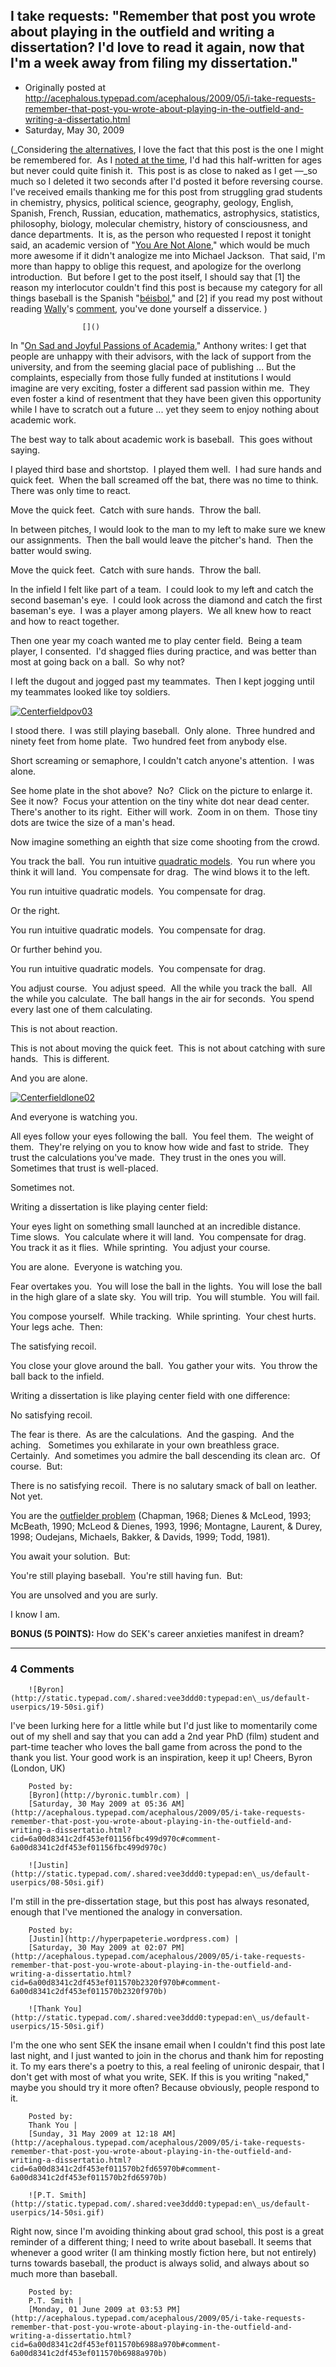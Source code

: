 ## I take requests: "Remember that post you wrote about playing in the outfield and writing a dissertation?  I'd love to read it again, now that I'm a week away from filing my dissertation."

 * Originally posted at http://acephalous.typepad.com/acephalous/2009/05/i-take-requests-remember-that-post-you-wrote-about-playing-in-the-outfield-and-writing-a-dissertatio.html
 * Saturday, May 30, 2009



(_Considering [the alternatives](http://acephalous.typepad.com/acephalous/2006/09/the\_best\_of\_ace.html), I love the fact that this post is the one I might be remembered for.  As I [noted at the time](http://acephalous.typepad.com/acephalous/2007/09/baseball.html?cid=84458828#comment-6a00d8341c2df453ef00e54f00a52b8834), I'd had this half-written for ages but never could quite finish it.  This post is as close to naked as I get
—_so much so I deleted it two seconds after I'd posted it before reversing course.  I've received emails thanking me for this post from struggling grad students in chemistry, physics, political science, geography, geology, English, Spanish, French, Russian, education, mathematics, astrophysics, statistics, philosophy, biology, molecular chemistry, history of consciousness, and dance departments.  It is, as the person who requested I repost it tonight said, an academic version of "[You Are Not Alone](http://www.youtube.com/watch?v=o8rYl6K2STc)," which would be much more awesome if it didn't analogize me into Michael Jackson.  That said, I'm more than happy to oblige this request, and apologize for the overlong introduction.  But before I get to the post itself, I should say that [1] the reason my interlocutor couldn't find this post is because my category for all things baseball is the Spanish "[béisbol](http://acephalous.typepad.com/acephalous/bisbol/)," and [2] if you read my post without reading [Wally](http://waxbanks.typepad.com/)'s [comment](http://acephalous.typepad.com/acephalous/2007/09/baseball.html?cid=84690100#comment-6a00d8341c2df453ef00e54eeddc408833), you've done yourself a disservice.
)

		

					[]()
			


In "[On Sad and Joyful Passions of Academia](http://itself.wordpress.com/2007/09/28/on-sad-and-joyful-passions-of-academia/)," Anthony writes:
I get that people are unhappy with their advisors, with the lack of
support from the university, and from the seeming glacial pace of
publishing ... But the complaints, especially from
those fully funded at institutions I would imagine are very exciting,
foster a different sad passion within me.  They even foster a kind of resentment that they have been given this
opportunity while I have to scratch out a future ... yet they seem to
enjoy nothing about academic work.

The best way to talk about academic work is baseball.  This goes without saying.  

I played third base and shortstop.  I played them well.  I had sure
hands and quick feet.  When the ball screamed off the bat, there was no
time to think.  There was only time to react.  

Move the quick feet.  Catch with sure hands.  Throw the ball.  

In between pitches, I would look to the man to my left to make sure
we knew our assignments.  Then the ball would leave the pitcher's
hand.  Then the batter would swing.  

Move the quick feet.  Catch with sure hands.  Throw the ball.

In the infield I felt like part of a team.  I could look to my left
and catch the second baseman's eye.  I could look across the diamond
and catch the first baseman's eye.  I was a player among players.  We
all knew how to react and how to react together.  

Then one year my coach wanted me to play center field.  Being a team
player, I consented.  I'd shagged flies during practice, and was better
than most at going back on a ball.  So why not?

I left the dugout and jogged past my teammates.  Then I kept jogging until my teammates looked like toy soldiers.

[![Centerfieldpov03](http://acephalous.typepad.com/photos/uncategorized/2007/09/28/centerfieldpov03.jpg "Centerfieldpov03")](http://acephalous.typepad.com/photos/uncategorized/2007/09/28/centerfieldpov03.jpg)

I stood there.  I was still playing baseball.  Only alone.  Three
hundred and ninety feet from home plate.  Two hundred feet from anybody
else.  

Short screaming or semaphore, I couldn't catch anyone's attention.  I was alone.  

See home plate in the shot above?  No?  Click on the picture to
enlarge it.  See it now?  Focus your attention on the tiny white dot
near dead center.  There's another to its right.  Either will work. 
Zoom in on them.  Those tiny dots are twice the size of a man's head.  

Now imagine something an eighth that size come shooting from the crowd.  

You track the ball.  You run intuitive [quadratic models](http://72.14.253.104/search?q=cache:NePxgrnqxwIJ:www.gpc.edu/%!E(MISSING)mcse/CourseDocs/Math1101Projects/project2DE.doc).  You run where you think it will land.  You compensate for drag.  The wind blows it to the left.  

You run intuitive quadratic models.  You compensate for drag.  

Or the right.  

You run intuitive quadratic models.  You compensate for drag.

Or further behind you.  

You run intuitive quadratic models.  You compensate for drag.

You adjust course.  You adjust speed.  All the while you track the
ball.  All the while you calculate.  The ball hangs in the air for
seconds.  You spend every last one of them calculating.  

This is not about reaction.  

This is not about moving the quick feet.  This is not about catching with sure hands.  This is different.   

And you are alone. 

[![Centerfieldlone02](http://acephalous.typepad.com/photos/uncategorized/2007/09/28/centerfieldlone02.jpg "Centerfieldlone02")](http://acephalous.typepad.com/photos/uncategorized/2007/09/28/centerfieldlone02.jpg)

And everyone is watching you.  

All eyes follow your eyes following the ball.  You feel them.  The
weight of them.  They're relying on you to know how wide and fast to
stride.  They trust the calculations you've made.  They trust in the
ones you will.  Sometimes that trust is well-placed.  

Sometimes not.

Writing a dissertation is like playing center field:  

Your eyes light on something small launched at an incredible
distance.  Time slows.  You calculate where it will land.  You
compensate for drag.  You track it as it flies.  While sprinting.  You
adjust your course.  

You are alone.  Everyone is watching you.  

Fear overtakes you.  You will lose the ball in the lights.  You will
lose the ball in the high glare of a slate sky.  You will trip.  You
will stumble.  You will fail.

You compose yourself.  While tracking.  While sprinting.  Your chest hurts.  Your legs ache.  Then:

The satisfying recoil.  

You close your glove around the ball.  You gather your wits.  You throw the ball back to the infield.  

Writing a dissertation is like playing center field with one difference: 

No satisfying recoil.  

The fear is there.  As are the calculations.  And the gasping.  And
the aching.   Sometimes you exhilarate in your own breathless grace. 
Certainly.  And sometimes you admire the ball descending its clean
arc.  Of course.  But:  

There is no satisfying recoil.  There is no salutary smack of ball on leather.  Not yet.  

You are the [outfielder problem](http://72.14.253.104/search?q=cache:vWyFJbvrTwEJ:digitalunion.osu.edu/r2/summer06/maynor/journal\_articles/Uncatchable\_Balls\_Paper.pdf+trajectory+baseball)
(Chapman, 1968; Dienes & McLeod, 1993; McBeath, 1990; McLeod &
Dienes, 1993, 1996; Montagne, Laurent, & Durey, 1998; Oudejans,
Michaels, Bakker, & Davids, 1999; Todd, 1981).  

You await your solution.  But: 

You're still playing baseball.  You're still having fun.  But:  

You are unsolved and you are surly.  

I know I am.

**BONUS (5 POINTS):** How do SEK's career anxieties manifest in dream?

		

			

* * *

### 4 Comments 

		

                
[]()

	

		![Byron](http://static.typepad.com/.shared:vee3ddd0:typepad:en\_us/default-userpics/19-50si.gif)
	

	

		

I've been lurking here for a little while but I'd just like to momentarily come out of my shell and say that you can add a 2nd year PhD (film) student and part-time teacher who loves the ball game from across the pond to the thank you list. Your good work is an inspiration, keep it up! Cheers, Byron (London, UK)

	

		Posted by:
		[Byron](http://byronic.tumblr.com) |
		[Saturday, 30 May 2009 at 05:36 AM](http://acephalous.typepad.com/acephalous/2009/05/i-take-requests-remember-that-post-you-wrote-about-playing-in-the-outfield-and-writing-a-dissertatio.html?cid=6a00d8341c2df453ef01156fbc499d970c#comment-6a00d8341c2df453ef01156fbc499d970c)

[]()

	

		![Justin](http://static.typepad.com/.shared:vee3ddd0:typepad:en\_us/default-userpics/08-50si.gif)
	

	

		

I'm still in the pre-dissertation stage, but this post has always resonated, enough that I've mentioned the analogy in conversation.  

	

		Posted by:
		[Justin](http://hyperpapeterie.wordpress.com) |
		[Saturday, 30 May 2009 at 02:07 PM](http://acephalous.typepad.com/acephalous/2009/05/i-take-requests-remember-that-post-you-wrote-about-playing-in-the-outfield-and-writing-a-dissertatio.html?cid=6a00d8341c2df453ef011570b2320f970b#comment-6a00d8341c2df453ef011570b2320f970b)

[]()

	

		![Thank You](http://static.typepad.com/.shared:vee3ddd0:typepad:en\_us/default-userpics/15-50si.gif)
	

	

		

I'm the one who sent SEK the insane email when I couldn't find this post late last night, and I just wanted to join in the chorus and thank him for reposting it.  To my ears there's a poetry to this, a real feeling of unironic despair, that I don't get with most of what you write, SEK.  If this is you writing "naked," maybe you should try it more often?  Because obviously, people respond to it.

	

		Posted by:
		Thank You |
		[Sunday, 31 May 2009 at 12:18 AM](http://acephalous.typepad.com/acephalous/2009/05/i-take-requests-remember-that-post-you-wrote-about-playing-in-the-outfield-and-writing-a-dissertatio.html?cid=6a00d8341c2df453ef011570b2fd65970b#comment-6a00d8341c2df453ef011570b2fd65970b)

[]()

	

		![P.T. Smith](http://static.typepad.com/.shared:vee3ddd0:typepad:en\_us/default-userpics/14-50si.gif)
	

	

		

Right now, since I'm avoiding thinking about grad school, this post is a great reminder of a different thing; I need to write about baseball. It seems that whenever a good writer (I am thinking mostly fiction here, but not entirely) turns towards baseball, the product is always solid, and always about so much more than baseball.

	

		Posted by:
		P.T. Smith |
		[Monday, 01 June 2009 at 03:53 PM](http://acephalous.typepad.com/acephalous/2009/05/i-take-requests-remember-that-post-you-wrote-about-playing-in-the-outfield-and-writing-a-dissertatio.html?cid=6a00d8341c2df453ef011570b6988a970b#comment-6a00d8341c2df453ef011570b6988a970b)

		

        